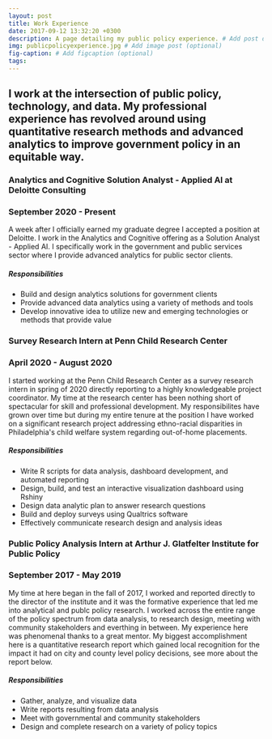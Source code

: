 ```yaml
---
layout: post
title: Work Experience
date: 2017-09-12 13:32:20 +0300
description: A page detailing my public policy experience. # Add post description (optional)
img: publicpolicyexperience.jpg # Add image post (optional)
fig-caption: # Add figcaption (optional)
tags:
---
```


## I work at the intersection of public policy, technology, and data. My professional experience has revolved around using quantitative research methods and advanced analytics to improve government policy in an equitable way.


### Analytics and Cognitive Solution Analyst - Applied AI at Deloitte Consulting
### September 2020 - Present

A week after I officially earned my graduate degree I accepted a position at Deloitte. I work in the Analytics and Cognitive offering as a Solution Analyst - Applied AI. I specifically work in the government and public services sector where I provide advanced analytics for public sector clients. 

##### Responsibilities

- Build and design analytics solutions for government clients
- Provide advanced data analytics using a variety of methods and tools
- Develop innovative idea to utilize new and emerging technologies or methods that provide value

### Survey Research Intern at Penn Child Research Center
### April 2020 - August 2020

I started working at the Penn Child Research Center as a survey research intern in spring of 2020 directly reporting to a highly knowledgeable project coordinator. My time at the research center has been nothing short of spectacular for skill and professional development. My responsibilites have grown over time but during my entire tenure at the position I have worked on a significant research project addressing ethno-racial disparities in Philadelphia's child welfare system regarding out-of-home placements.

##### Responsibilities

- Write R scripts for data analysis, dashboard development, and automated reporting
- Design, build, and test an interactive visualization dashboard using Rshiny
- Design data analytic plan to answer research questions 
- Build and deploy surveys using Qualtrics software
- Effectively communicate research design and analysis ideas



### Public Policy Analysis Intern at Arthur J. Glatfelter Institute for Public Policy
### September 2017 - May 2019

My time at here began in the fall of 2017, I worked and reported directly to the director of the institute and it was the formative experience that led me into analytical and publc policy research. I worked across the entire range of the policy spectrum from data analysis, to research design, meeting with community stakeholders and everthing in between. My experience here was phenomenal thanks to a great mentor. My biggest accomplishment here is a quantitative research report which gained local recognition for the impact it had on city and county level policy decisions, see more about the report below.

##### Responsibilities

- Gather, analyze, and visualize data
- Write reports resulting from data analysis
- Meet with governmental and community stakeholders
- Design and complete research on a variety of policy topics

